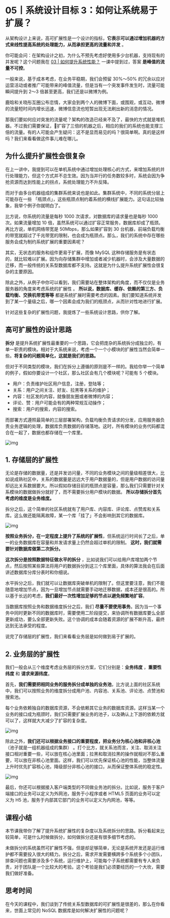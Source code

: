 # 05丨系统设计目标 3：如何让系统易于扩展？

从架构设计上来说，高可扩展性是一个设计的指标，**它表示可以通过增加机器的方式来线性提高系统的处理能力，从而承担更高的流量和并发** 。

你可能会问：在架构设计之初，为什么不预先考虑好使用多少台机器，支持现有的并发呢？这个问题我在 [03 | 如何提升系统性能？](/分布式/高并发系统/高并发系统设计40问/基础篇/如何提升系统性能) 一课中提到过，答案 **是峰值的流量不可控**。

一般来说，基于成本考虑，在业务平稳期，我们会预留 30%～50% 的冗余以应对运营活动或者推广可能带来的峰值流量，但是当有一个突发事件发生时，流量可能瞬间提升到 2～3 倍甚至更高，我们还是以微博为例。

鹿晗和关晓彤互圈公布恋情，大家会到两个人的微博下面，或围观，或互动，微博的流量短时间内增长迅速，微博信息流也短暂出现无法刷出新的消息的情况。

那我们要如何应对突发的流量呢？架构的改造已经来不及了，最快的方式就是堆机器。不过我们需要保证，扩容了三倍的机器之后，相应的我们的系统也能支撑三倍的流量。有的人可能会产生疑问：这不是显而易见的吗？很简单啊。真的是这样吗？我们来看看做这件事儿难在哪儿。

## 为什么提升扩展性会很复杂

在上一讲中，我提到可以在单机系统中通过增加处理核心的方式，来增加系统的并行处理能力，但这个方式并不总生效。因为当并行的任务数较多时，系统会因为争抢资源而达到性能上的拐点，系统处理能力不升反降。

而对于由多台机器组成的集群系统来说也是如此。集群系统中，不同的系统分层上可能存在一些 「瓶颈点」，这些瓶颈点制约着系统的横线扩展能力。这句话比较抽象，我举个例子你就明白了。

比方说，你系统的流量是每秒 1000 次请求，对数据库的请求量也是每秒 1000 次。如果流量增加 10 倍，虽然系统可以通过扩容正常服务，数据库却成了瓶颈。再比方说，单机网络带宽是 50Mbps，那么如果扩容到 30 台机器，前端负载均衡的带宽就超过了千兆带宽的限制，也会成为瓶颈点。那么，我们的系统中存在哪些服务会成为制约系统扩展的重要因素呢？

其实，无状态的服务和组件更易于扩展，而像 MySQL 这种存储服务是有状态的，就比较难以扩展。因为向存储集群中增加或者减少机器时，会涉及大量数据的迁移，而一般传统的关系型数据库都不支持。这就是为什么提升系统扩展性会很复杂的主要原因。

除此之外，从例子中你可以看到，我们需要站在整体架构的角度，而不仅仅是业务服务器的角度来考虑系统的扩展性 。 **所以说，数据库、缓存、依赖的第三方、负载均衡、交换机带宽等等** 都是系统扩展时需要考虑的因素。我们要知道系统并发到了某一个量级之后，哪一个因素会成为我们的瓶颈点，从而针对性地进行扩展。

针对这些复杂的扩展性问题，我提炼了一些系统设计思路，供你了解。

## 高可扩展性的设计思路

**拆分** 是提升系统扩展性最重要的一个思路，它会把庞杂的系统拆分成独立的，有单一职责的模块。相对于大系统来说，考虑一个一个小模块的扩展性当然会简单一些。**将复杂的问题简单化，这就是我们的思路。** 

但对于不同类型的模块，我们在拆分上遵循的原则是不一样的。我给你举一个简单的例子，假如你要设计一个社区，那么社区会有几个模块呢？可能有 5 个模块。

- 用户：负责维护社区用户信息，注册，登陆等；
- 关系：用户之间关注、好友、拉黑等关系的维护；
- 内容：社区发的内容，就像朋友圈或者微博的内容；
- 评论、赞：用户可能会有的两种常规互动操作；
- 搜索：用户的搜索，内容的搜索。

而部署方式遵照最简单的三层部署架构，负载均衡负责请求的分发，应用服务器负责业务逻辑的处理，数据库负责数据的存储落地。这时，所有模块的业务代码都混合在一起了，数据也都存储在一个库里。

![img](./assets/5803451931917e0806c37c39802410a6.jpg)

## 1. 存储层的扩展性

无论是存储的数据量，还是并发访问量，不同的业务模块之间的量级相差很大，比如说成熟社区中，关系的数据量是远远大于用户数据量的，但是用户数据的访问量却远比关系数据要大。所以假如存储目前的瓶颈点是容量，那么我们只需要针对关系模块的数据做拆分就好了，而不需要拆分用户模块的数据。 **所以存储拆分首先考虑的维度是业务维度。**

拆分之后，这个简单的社区系统就有了用户库、内容库、评论库、点赞库和关系库。这么做还能隔离故障，某一个库「挂了」不会影响到其它的数据库。

![img](./assets/5ee6e1350e2d4d5514a05032b10bd3b6.jpg)

**按照业务拆分，在一定程度上提升了系统的扩展性**，但系统运行时间长了之后，单一的业务数据库在容量和并发请求量上仍然会超过单机的限制。 **这时，我们就需要针对数据库做第二次拆分。**

**这次拆分是按照数据特征做水平的拆分** ，比如说我们可以给用户库增加两个节点，然后按照某些算法将用户的数据拆分到这三个库里面，具体的算法我会在后面讲述数据库分库分表时和你细说。

水平拆分之后，我们就可以让数据库突破单机的限制了。但这里要注意，我们不能随意地增加节点，因为一旦增加节点就需要手动地迁移数据，成本还是很高的。所以基于长远的考虑，**我们最好一次性增加足够的节点以避免频繁地扩容**。

当数据库按照业务和数据维度拆分之后，我们 **尽量不要使用事务**。因为当一个事务中同时更新不同的数据库时，需要使用二阶段提交，来协调所有数据库要么全部更新成功，要么全部更新失败。这个协调的成本会随着资源的扩展不断升高，最终达到无法承受的程度。

说完了存储层的扩展性，我们来看看业务层是如何做到易于扩展的。

## 2. 业务层的扩展性

我们一般会从三个维度考虑业务层的拆分方案，它们分别是：**业务纬度** ，**重要性纬度** 和 **请求来源纬度**。

首先，**我们需要把相同业务的服务拆分成单独的业务池**，比方说上面的社区系统中，我们可以按照业务的维度拆分成用户池、内容池、关系池、评论池、点赞池和搜索池。

每个业务依赖独自的数据库资源，不会依赖其它业务的数据库资源。这样当某一个业务的接口成为瓶颈时，我们只需要扩展业务的池子，以及确认上下游的依赖方就可以了，这样就大大减少了扩容的复杂度。

![img](./assets/a62e9add7797fc8e55c06fa8a21065b5.jpg)

除此之外，**我们还可以根据业务接口的重要程度，把业务分为核心池和非核心池**  （池子就是一组机器组成的集群） 。打个比方，就关系池而言，关注、取消关注接口相对重要一些，可以放在核心池里面；拉黑和取消拉黑的操作就相对不那么重要，可以放在非核心池里面。这样，我们可以优先保证核心池的性能，当整体流量上升时优先扩容核心池，降级部分非核心池的接口，从而保证整体系统的稳定性。

![img](./assets/ce6e856238d8af7059c44b3a47eced28.jpg)

最后，你还可以根据接入客户端类型的不同做业务池的拆分。比如说，服务于客户端接口的业务可以定义为外网池，服务于小程序或者 HTML5 页面的业务可以定义为 H5 池，服务于内部其它部门的业务可以定义为内网池，等等。

## 课程小结

本节课我带你了解了提升系统扩展性的复杂度以及系统拆分的思路。拆分看起来比较简单，可是什么时候做拆分，如何做拆分还是有很多细节考虑的。

未做拆分的系统虽然可扩展性不强，但是却足够简单，无论是系统开发还是运行维护都不需要投入很大的精力。拆分之后，需求开发需要横跨多个系统多个小团队，排查问题也需要涉及多个系统，运行维护上，可能每个子系统都需要有专人来负责，对于团队是一个比较大的考验。这个考验是我们必须要经历的一个大坎，需要我们做好准备。

## 思考时间

在今天的课程中，我们谈到了传统关系型数据库的可扩展性是很差的，那么在你看来，世面上常见的 NoSQL 数据库是如何解决扩展性的问题呢？
